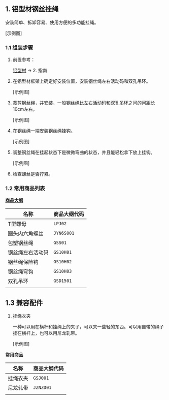 ## 1. 铝型材钢丝挂绳

安装简单、拆卸容易、使用方便的多功能挂绳。

[示例图]

### 1.1 组装步骤

1. 前置参考：

	[铝型材](https://gitee.com/kukela/diy-furniture/tree/master/doc/DesignGuide/铝型材.md) -> 2. 指南

2. 在铝型材框架上确定好安装位置，安装钢丝绳左右活动码和双孔吊环。

    [示例图]

3. 裁剪钢丝绳，并安装，一般钢丝绳比左右活动码和双孔吊环之间的间距长10cm左右。

    [示例图]

4. 在钢丝绳一端安装钢丝绳挂钩。

    [示例图]

5. 调整钢丝绳在挂起状态下是微微弯曲的状态，并且能轻松拿下放上挂钩。

    [示例图]

6. 检查螺丝是否拧紧。

### 1.2 常用商品列表

**[商品大纲](https://gitee.com/kukela/diy-furniture/tree/master/doc/商品大纲.md)**

| 名称 | 商品大纲代码 |
| - | - |
| T型螺母 | `LPJ02` |
| 圆头内六角螺丝 | `JYN6S001` |
| 包塑钢丝绳 | `GSS01` |
| 钢丝绳左右活动码 | `GS10H01` |
| 钢丝绳保险钩 | `GS10H02` |
| 钢丝绳弯钩 | `GS10H03` |
| 双孔吊环 | `GSD1501` |
| | |

## 1.3 兼容配件

1. 挂绳衣夹
	
	一种可以用在横杆和挂绳上的夹子，可以夹一些轻的东西。可以用自带的绳子挂在横杆上，也可以用尼龙轧带。

	[示例图]

**常用商品**

| 名称 | 商品大纲代码 |
| - | - |
| 挂绳衣夹 | `GSJ001` |
| 尼龙轧带 | `JZNZD01` |
| | |